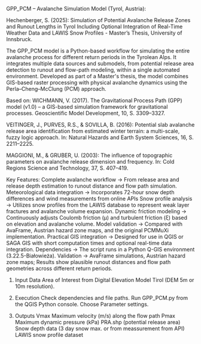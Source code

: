 GPP_PCM – Avalanche Simulation Model (Tyrol, Austria):

Hechenberger, S. (2025): Simulation of Potential Avalanche Release Zones and Runout Lengths in Tyrol
Including Optional Integration of Real-Time Weather Data and LAWIS Snow Profiles - Master’s Thesis, University of Innsbruck.

The GPP_PCM model is a Python-based workflow for simulating the entire avalanche process for different return periods in the Tyrolean Alps. It integrates multiple data sources and submodels, from potential release area detection to runout and flow-path modeling, within a single automated environment.
Developed as part of a Master's thesis, the model combines GIS-based raster processing with physical avalanche dynamics using the Perla–Cheng–McClung (PCM) approach.

Based on:
WICHMANN, V. (2017). The Gravitational Process Path (GPP) model (v1.0) – a GIS-based simulation framework for gravitational processes. Geoscientific Model Development, 10, S. 3309–3327.

VEITINGER, J., PURVES, R.S., & SOVILLA, B. (2016): Potential slab avalanche release area identification from estimated winter terrain: a multi-scale, fuzzy logic approach. In: Natural Hazards and Earth System Sciences, 16, S. 2211–2225.

MAGGIONI, M., & GRUBER, U. (2003): The influence of topographic parameters on avalanche release dimension and frequency. In: Cold Regions Science and Technology, 37, S. 407–419.

Key Features:
Complete avalanche workflow -> From release area and release depth estimation to runout distance and flow path simulation.
Meteorological data integration -> Incorporates 72-hour snow depth differences and wind measurements from online APIs 
Snow profile analysis -> Utilizes snow profiles from the LAWIS database to represent weak layer fractures and avalanche volume expansion.
Dynamic friction modeling -> Continuously adjusts Coulomb friction (μ) and turbulent friction (ξ) based on elevation and avalanche volume.
Model validation -> Compared with AvaFrame, Austrian hazard zone maps, and the original PCMMuXi implementation.
Practical GIS integration -> Designed for use in QGIS or SAGA GIS with short computation times and optional real-time data integration.
Dependencies -> The script runs in a Python Q-GIS environment (3.22.5-Białowieża).
Validation -> AvaFrame simulations, Austrian hazard zone maps; Results show plausible runout distances and flow path geometries across different return periods.

1. Input Data
Area of Interest from Digital Elevation Model Tirol (DEM 5m or 10m resolution).

3. Execution
Check dependencies and file paths.
Run GPP_PCM.py from the QGIS Python console.
Choose Parameter settings.

4. Outputs
Vmax	Maximum velocity (m/s) along the flow path
Pmax	Maximum dynamic pressure (kPa)
PRA.shp (potential release area)
Snow depth data (3 day snow max. or from meassurement from API)
LAWIS snow profile dataset 

